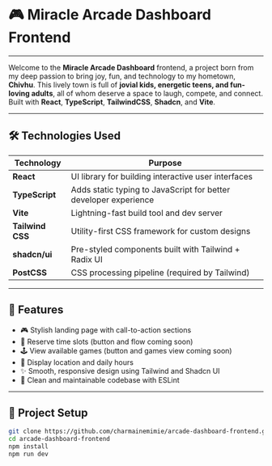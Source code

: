 
# 🎮 Miracle Arcade Dashboard Frontend

---

 Welcome to the **Miracle Arcade Dashboard** frontend, a project born from my deep passion to bring joy, fun, and technology to my hometown, **Chivhu**. This lively town is full of **jovial kids, energetic teens, and fun-loving adults**, all of whom deserve a space to laugh, compete, and connect. Built with **React**, **TypeScript**, **TailwindCSS**, **Shadcn**, and **Vite**.


---

## 🛠️ Technologies Used

| Technology       | Purpose                                                   |
|------------------|-----------------------------------------------------------|
| **React**        | UI library for building interactive user interfaces       |
| **TypeScript**   | Adds static typing to JavaScript for better developer experience |
| **Vite**         | Lightning-fast build tool and dev server                  |
| **Tailwind CSS** | Utility-first CSS framework for custom designs            |
| **shadcn/ui**    | Pre-styled components built with Tailwind + Radix UI      |             
| **PostCSS**      | CSS processing pipeline (required by Tailwind)            |

---

## 🚀 Features

- 🎮 Stylish landing page with call-to-action sections
- 📅 Reserve time slots (button and flow coming soon)
- 🕹️ View available games (button and games view coming soon)
- 📍 Display location and daily hours
- ✨ Smooth, responsive design using Tailwind and Shadcn UI
- 🧼 Clean and maintainable codebase with ESLint

---

## 🧰 Project Setup

   ```bash
   git clone https://github.com/charmainemimie/arcade-dashboard-frontend.git
   cd arcade-dashboard-frontend
   npm install
   npm run dev
